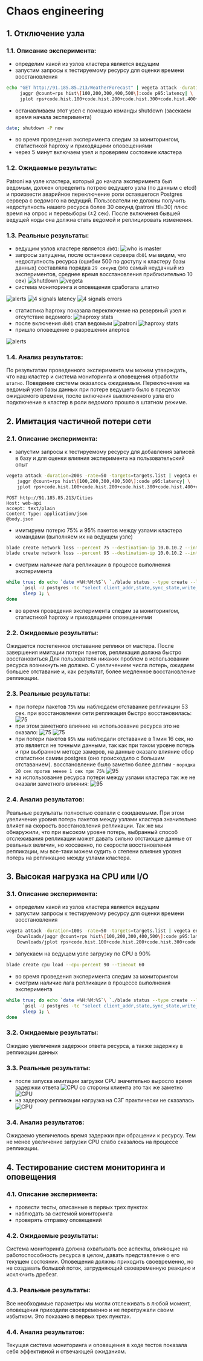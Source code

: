 # Chaos engineering
## 1. Отключение узла
### 1.1. Описание эксперимента: 
- определим какой из узлов кластера является ведущим
- запустим запросы к тестируемому ресурсу для оценки времени восстановления
```bash
echo "GET http://91.185.85.213/WeatherForecast" | vegeta attack -duration=300s -rate=5 -header Host:web-api | vegeta encode | \
     jaggr @count=rps hist\[100,200,300,400,500\]:code p95:latency| \
     jplot rps+code.hist.100+code.hist.200+code.hist.300+code.hist.400+code.hist.500 latency.p95
```
- останавливаем этот узел с помощью команды shutdown (засекаем время начала эксперимента)
```bash
date; shutdown -P now
```
- во время проведения эксперимента следим за мониторингом, статистикой haproxy и приходящими оповещениями
- через 5 минут включаем узел и проверяем состояние кластера
### 1.2. Ожидаемые результаты: 
Patroni на узле кластера, который до начала эксперимента был ведомым, должен определить потрею ведущего узла (по данным с etcd) и произвести аварийное переключение роли оставшегося Postgres сервера с ведомого на ведущий. Пользователи не должны получить недоступность нашего ресурса более 30 секунд (patroni ttl=30) плюс время на опрос и перевыборы (±2 сек). После включения бывшей ведущей ноды она должна стать ведомой и реплицировать изменения.
### 1.3. Реальные результаты: 
- ведущим узлов кластере является `db01`:
![who is master](screenshots/1.1.png)
- запросы запущены, после остановки сервера `db01` мы видим, что недоступность ресурса (ошибки 500 по доступу к кластеру базы данных) составляла порядка `29 секунд` (это самый неудачный из экспериментов, среднее время восстановления приблизительно 10 сек)
![shutdown](screenshots/1.2_shutdown.png)
![vegeta](screenshots/1.3_vegeta.png)
- система мониторинга и оповещения сработала штатно  

![alerts](screenshots/1.4_tele_alert_down.png)
![4 signals latency](screenshots/1.5_prom_4sig.png)
![4 signals errors](screenshots/1.6_prom_4sig.png)
- статистика haproxy показала переключение на резервный узел и отсутствие ведомого:
![haproxy stats](screenshots/1.7_haproxy_stat.png)
- после включения `db01` стал ведомым
![patroni](screenshots/1.8_prom_patroni.png)
![haproxy stats](screenshots/1.9_haproxy_stat.png)
- пришло оповещение о разрешении алертов  

![alerts](screenshots/1.10_tele_alert_up.png)
### 1.4. Анализ результатов: 
По результатам проведенного эксперимента мы можем утверждать, что наш кластер и система мониторинга и оповещения отработли `штатно`. Поведение системы оказалось ожидаемым. Переключение на ведомый узел базы данных при потере ведущего было в пределах ожидаемого времени, после включения выключенного узла его подключение в кластер в роли ведомого прошло в штатном режиме.
## 2. Имитация частичной потери сети
### 2.1. Описание эксперимента: 
- запустим запросы к тестируемому ресурсу для добавления записей в базу и для оценки влияния эксперимента на пользовательский опыт
```bash
vegeta attack -duration=200s -rate=50 -targets=targets.list | vegeta encode | \
    jaggr @count=rps hist\[100,200,300,400,500\]:code p95:latency| \
    jplot rps+code.hist.100+code.hist.200+code.hist.300+code.hist.400+code.hist.500 latency.p95
```
```targets.list:
POST http://91.185.85.213/Cities
Host: web-api
accept: text/plain
Content-Type: application/json
@body.json
```
- имитируем потерю 75% и 95% пакетов между узлами кластера командами (выполняем их на ведущем узле)
```bash
blade create network loss --percent 75 --destination-ip 10.0.10.2 --interface ens160 --timeout 60
blade create network loss --percent 95 --destination-ip 10.0.10.2 --interface ens160 --timeout 60
```
- смотрим наличие лага репликации в процессе выполнения эксперимента
```bash
while true; do echo `date +%H:%M:%S`\ `./blade status --type create --limit 1 | jq '.result[0].Status'`\ \
      `psql -U postgres -tc "select client_addr,state,sync_state,write_lag,flush_lag,replay_lag from  pg_stat_replication;"`; \
      sleep 1; \
done
```
- во время проведения эксперимента следим за мониторингом, статистикой haproxy и приходящими оповещениями
### 2.2. Ожидаемые результаты: 
Ожидается постепенное отставание реплики от мастера. После завершения имитации потери пакетов, репликация должна быстро восстановиться
Для пользователя никаких проблем в использовании ресурса возникнуть не должно. С увеличением числа потерь, ожидаем большее отставание и, как результат, более медленное восстановление репликации.
### 2.3. Реальные результаты: 
- при потери пакетов `75%` мы наблюдаем отставание репликации 53 сек. при восстановлении сети репликация быстро восстановилась:
![75](screenshots/2.1.png)
- при этом заметного влияние на использование ресурса это не оказало:
![75](screenshots/2.2.png)
![75](screenshots/2.3.png)
- при потери пакетов `95%` мы наблюдали отставание в 1 мин 16 сек, но это является не точными данными, так как при таком уровне потерь и при выбранном методе замеров, на данные оказало влияние сбор статистики самим postgres (оно происходило с большим отставанием). восстановление было заметно более долгим - `порядка 20 сек против менее 1 сек при 75%`
![95](screenshots/2.4.png)
- на использование ресурса потери между узлами кластера так же не оказали заметного влияния:
![95](screenshots/2.5.png)
### 2.4. Анализ результатов:
Реальные результаты полностью совпали с ожидаемыми. При этом увеличение уровня потерь пакетов между узлами кластера значительно влияет на скорость восстановления репликации. Так же мы обнаружили, что при высоком уровне потерь, выбранный способ отслеживания репликации может давать сильно отстающие данные от реальных величин, но коссвенно, по скорости восстановления репликации, мы все-таки можем судить о степени влияния уровня потерь на репликацию между узлами кластера.
## 3. Высокая нагрузка на CPU или I/O
### 3.1. Описание эксперимента: 
- определим какой из узлов кластера является ведущим
- запустим запросы к тестируемому ресурсу для оценки времени восстановления
```bash
vegeta attack -duration=100s -rate=50 -targets=targets.list | vegeta encode | \
    Downloads/jaggr @count=rps hist\[100,200,300,400,500\]:code p95:latency| \
    Downloads/jplot rps+code.hist.100+code.hist.200+code.hist.300+code.hist.400+code.hist.500 latency.p95
```
- запускаем на ведущем узле загрузку по CPU в 90%
```bash
blade create cpu load --cpu-percent 90 --timeout 60
```
- во время проведения эксперимента следим за мониторингом 
- смотрим наличие лага репликации в процессе выполнения эксперимента
```bash
while true; do echo `date +%H:%M:%S`\ `./blade status --type create --limit 1 | jq '.result[0].Status'`\ \
      `psql -U postgres -tc "select client_addr,state,sync_state,write_lag,flush_lag,replay_lag from  pg_stat_replication;"`; \
      sleep 1; \
done
```
### 3.2. Ожидаемые результаты: 
Ожидаю увеличения задержки ответа ресурса, а также задержку в репликации данных
### 3.3. Реальные результаты: 
- после запуска имитации загрузки CPU значительно выросло время задержки ответа
![CPU](screenshots/3.1.png)
со стороны клиента это так же заметно
![CPU](screenshots/3.2.png)
- на задержку репликации нагрузка на  СЗГ практически не сказалась
![CPU](screenshots/3.3.png)
### 3.4. Анализ результатов: 
Ожидаемо увеличелось время задержки при обращении к ресурсу. Тем не менее увеличение загрузки CPU слабо сказалось на процессе репликации.

## 4. Тестирование систем мониторинга и оповещения
### 4.1. Описание эксперимента: 
- провести тесты, описанные в первых трех пунктах
- наблюдать за системой мониторинга
- проверять отправку оповещений
### 4.2. Ожидаемые результаты: 
Система мониторинга должна охватывать все аспекты, влияющие на работоспособность ресурса в целом, давать представление о его текущем состоянии. Оповещения должны приходить своевременно, но не создавать большой поток, затрудняющий своевременную реакцию и исключить дребезг.
### 4.3. Реальные результаты: 
Все необходимые параметры мы могли отслеживать в любой момент, оповещения приходили своевременно и не перегружали своим избытком. Это показано в первых трех пунктах.
### 4.4. Анализ результатов: 
Текущая система мониторинга и оповещения в ходе тестов показала себя эффективной и отвечающей ожиданиям.
